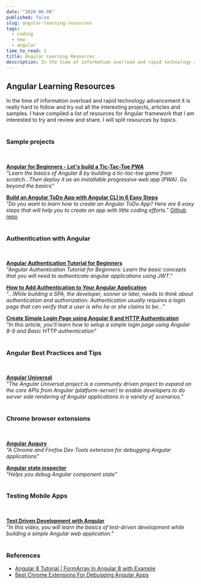 ```yaml
---
date: "2020-06-08"
published: false
slug: angular-learning-resources
tags:
  - coding
  - new
  - angular
time_to_read: 2
title: Angular Learning Resources
description: In the time of information overload and rapid technology advancement it is really hard to follow and try out all the interesting projects, articles and samples. 
---
```


## Angular Learning Resources

In the time of information overload and rapid technology advancement it is really hard to follow and try out all the interesting projects, articles and samples. I have compiled a list of resources for Angular framework that I am interested to try and review and share. I will split resources by topics.
<br>
<br>

### Sample projects
<br>

**[Angular for Beginners - Let's build a Tic-Tac-Toe PWA](https://school.geekwall.in/p/S15Y_x7vr/angular-for-beginners-let-s-build-a-tic-tac-toe-pwa)**<br>
*"Learn the basics of Angular 8 by building a tic-tac-toe game from scratch...Then deploy it as an installable progressive web app (PWA). Go beyond the basics"*

**[Build an Angular ToDo App with Angular CLI in 6 Easy Steps](http://www.teclogiq.com/blog/angular-todo-application/)**<br>
*"Do you want to learn how to create an Angular ToDo App? Here are 6 easy steps that will help you to create an app with little coding efforts."*  [Github repo](https://github.com/sanjay-patel/angular-todo-app)
<br>
<br>

### Authentication with Angular
<br>

**[Angular Authentication Tutorial for Beginners](https://codequs.com/p/rkZqonrOV/angular-authentication-tutorial-for-beginners)**<br>
*"Angular Authentication Tutorial for Beginners: Learn the basic concepts that you will need to authenticate angular applications using JWT."*

**[How to Add Authentication to Your Angular Application](https://morioh.com/p/ed3e227baa2e)**<br>
*"...While building a SPA, the developer, sooner or later, needs to think about authentication and authorization. Authentication usually requires a login page that can verify that a user is who he or she claims to be..."*

**[Create Simple Login Page using Angular 8 and HTTP Authentication](
https://morioh.com/p/7da7955083ea)**<br>
*"In this article, you'll learn how to setup a simple login page using Angular 8-9 and Basic HTTP authentication"*
<br>
<br>

### Angular Best Practices and Tips
<br>

**[Angular Universal](https://github.com/angular/universal/blob/master/README.md)**<br>
*"The Angular Universal project is a community driven project to expand on the core APIs from Angular (platform-server) to enable developers to do server side rendering of Angular applications in a variety of scenarios."*
<br>
<br>

### Chrome browser extensions
<br>

**[Angular Augury](https://augury.rangle.io/)**<br>
*"A Chrome and Firefox Dev Tools extension for debugging Angular applications"*

**[Angular state inspector](https://tinyurl.com/y3sktkwh)**<br>
*"Helps you debug Angular component state"*
<br>
<br>

### Testing Mobile Apps
<br>

**[Test Driven Development with Angular](https://school.geekwall.in/p/Hk2h1hp-B/test-driven-development-with-angular)**<br>
*"In this video, you will learn the basics of test-driven development while building a simple Angular web application."*
<br>
<br>

### References 

* [Angular 8 Tutorial | FormArray In Angular 8 with Example](https://morioh.com/p/dc64d2d22774)
* [Best Chrome Extensions For Debugging Angular Apps](https://tinyurl.com/y3sktkwh)
